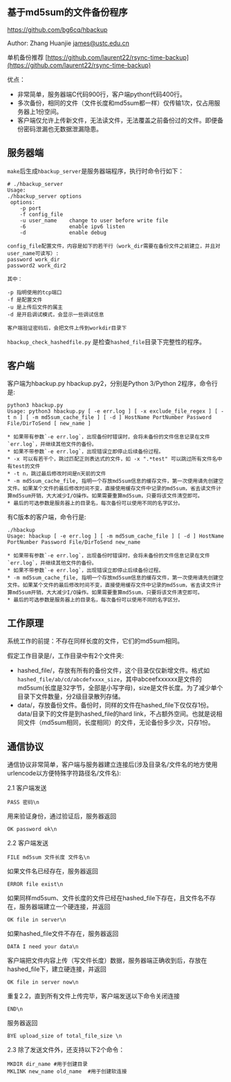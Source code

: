 ## 基于md5sum的文件备份程序

https://github.com/bg6cq/hbackup

Author: Zhang Huanjie james@ustc.edu.cn

单机备份推荐 [https://github.com/laurent22/rsync-time-backup](https://github.com/laurent22/rsync-time-backup)

优点：

* 非常简单，服务器端C代码900行，客户端python代码400行。
* 多次备份，相同的文件（文件长度和md5sum都一样）仅传输1次，仅占用服务器上1份空间。
* 客户端仅允许上传新文件，无法读文件，无法覆盖之前备份过的文件。即便备份密码泄漏也无数据泄漏隐患。

## 服务器端

`make`后生成`hbackup_server`是服务器端程序，执行时命令行如下：

```
# ./hbackup_server 
Usage:
./hbackup_server options
 options:
    -p port
    -f config_file
    -u user_name    change to user before write file
    -6              enable ipv6 listen
    -d              enable debug

config_file配置文件，内容是如下的若干行（work_dir需要在备份文件之前建立，并且对user_name可读写）:
password work_dir
password2 work_dir2

其中： 

-p 指明使用的tcp端口
-f 是配置文件
-u 是上传后文件的属主
-d 是开启调试模式，会显示一些调试信息

客户端验证密码后，会把文件上传到workdir目录下
```

`hbackup_check_hashedfile.py` 是检查`hashed_file`目录下完整性的程序。


## 客户端

客户端为hbackup.py hbackup.py2，分别是Python 3/Python 2程序，命令行是:
```
python3 hbackup.py 
Usage: python3 hbackup.py [ -e err.log ] [ -x exclude_file_regex ] [ -t n ] [ -m md5sum_cache_file ] [ -d ] HostName PortNumber Password File/DirToSend [ new_name ]

* 如果带有参数`-e err.log`，出现备份时错误时，会将未备份的文件信息记录在文件`err.log`，并继续其他文件的备份。
* 如果不带参数`-e err.log`，出现错误立即停止后续备份过程。
* -x 可以有若干个，跳过匹配正则表达式的文件，如 -x ".*test" 可以跳过所有文件名中有test的文件
* -t n，跳过最后修改时间是n天前的文件
* -m md5sum_cache_file, 指明一个存放md5sum信息的缓存文件，第一次使用请先创建空文件。如果某个文件的最后修改时间不变，直接使用缓存文件中记录的md5sum，省去读文件计算md5sum开销，大大减少I/O操作。如果需要重算md5sum，只要将该文件清空即可。
* 最后的可选参数是服务器上的目录名，每次备份可以使用不同的名字区分。

```

有C版本的客户端，命令行是:
```
./hbackup
Usage: hbackup [ -e err.log ] [ -m md5sum_cache_file ] [ -d ] HostName PortNumber Password File/DirToSend new_name

* 如果带有参数`-e err.log`，出现备份时错误时，会将未备份的文件信息记录在文件`err.log`，并继续其他文件的备份。
* 如果不带参数`-e err.log`，出现错误立即停止后续备份过程。
* -m md5sum_cache_file, 指明一个存放md5sum信息的缓存文件，第一次使用请先创建空文件。如果某个文件的最后修改时间不变，直接使用缓存文件中记录的md5sum，省去读文件计算md5sum开销，大大减少I/O操作。如果需要重算md5sum，只要将该文件清空即可。
* 最后的可选参数是服务器上的目录名，每次备份可以使用不同的名字区分。

```

## 工作原理

系统工作的前提：不存在同样长度的文件，它们的md5sum相同。

假定工作目录是/，工作目录中有2个文件夹:

* hashed_file/，存放有所有的备份文件，这个目录仅仅新增文件。格式如`hashed_file/ab/cd/abcdefxxxx_size`，其中abceefxxxxxx是文件的md5sum(长度是32字节，全部是小写字母)，size是文件长度。为了减少单个目录下文件数量，分2级目录散列存储。
* data/，存放备份文件。备份时，同样的文件在hashed_file下仅仅存1份。data/目录下的文件是到hashed_file的hard link，不占额外空间。也就是说相同文件（md5sum相同，长度相同）的文件，无论备份多少次，只存1份。

## 通信协议

通信协议非常简单，客户端与服务器建立连接后(涉及目录名/文件名的地方使用urlencode以方便特殊字符路径名/文件名):

2.1 客户端发送
```
PASS 密码\n
```
用来验证身份，通过验证后，服务器返回
```
OK password ok\n
```

2.2 客户端发送
```
FILE md5sum 文件长度 文件名\n
```
如果文件名已经存在，服务器返回
```
ERROR file exist\n
```

如果同样md5sum、文件长度的文件已经在hashed_file下存在，且文件名不存在，服务器端建立一个硬连接，并返回
```
OK file in server\n
```

如果hashed_file文件不存在，服务器返回
```
DATA I need your data\n
```
客户端把文件内容上传（写文件长度）数据，服务器端正确收到后，存放在hashed_file下，建立硬连接，并返回
```
OK file in server now\n
```

重复2.2，直到所有文件上传完毕，客户端发送以下命令关闭连接
```
END\n
```
服务器返回
```
BYE upload_size of total_file_size \n
```

2.3 除了发送文件外，还支持以下2个命令：

```
MKDIR dir_name #用于创建目录
MKLINK new_name old_name  #用于创建软连接
```

